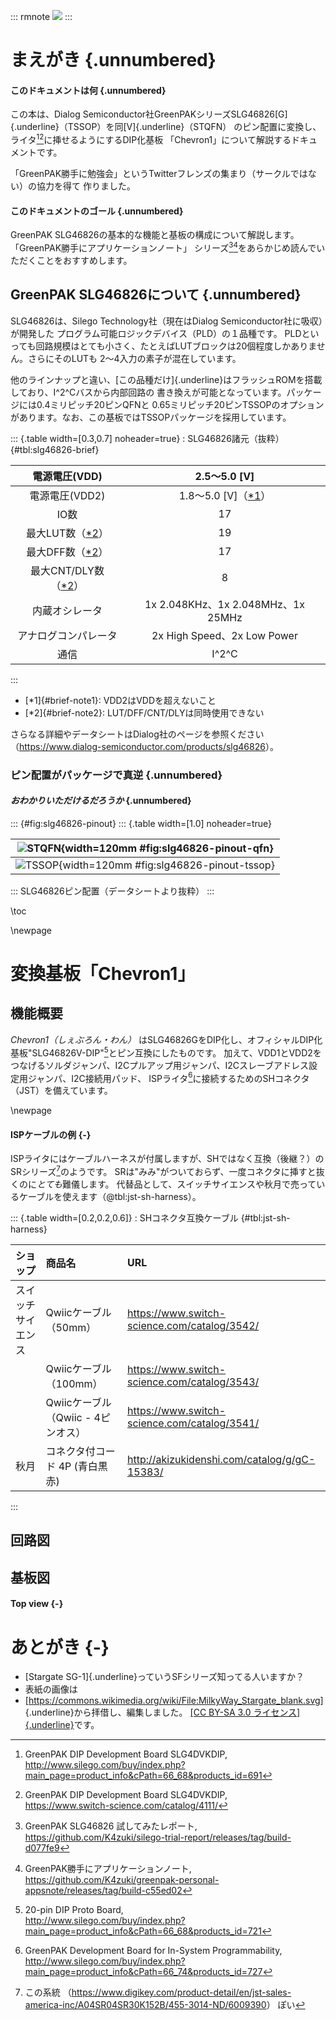 ::: rmnote
![](images/MilkyWay-Stargate-blank.svg)
:::

# まえがき {.unnumbered}
#### **このドキュメントは何** {.unnumbered}

この本は、Dialog Semiconductor社GreenPAKシリーズSLG46826[G]{.underline}（TSSOP）を同[V]{.underline}（STQFN）
のピン配置に変換し、ライタ[^gpak-dip-writer-silego][^gpak-dip-writer-ssci]に挿せるようにするDIP化基板
「Chevron1」について解説するドキュメントです。

「GreenPAK勝手に勉強会」というTwitterフレンズの集まり（サークルではない）の協力を得て
作りました。

#### **このドキュメントのゴール** {.unnumbered}

GreenPAK SLG46826の基本的な機能と基板の構成について解説します。「GreenPAK勝手にアプリケーションノート」
シリーズ[^silego-trial-report][^gpak-personal-appsnote]をあらかじめ読んでいただくことをおすすめします。

[^silego-trial-report]: GreenPAK SLG46826 試してみたレポート,\
<https://github.com/K4zuki/silego-trial-report/releases/tag/build-d077fe9>
[^gpak-personal-appsnote]: GreenPAK勝手にアプリケーションノート,\
<https://github.com/K4zuki/greenpak-personal-appsnote/releases/tag/build-c55ed02>
[^gpak-dip-writer-silego]: GreenPAK DIP Development Board SLG4DVKDIP,\
<http://www.silego.com/buy/index.php?main_page=product_info&cPath=66_68&products_id=691>
[^gpak-dip-writer-ssci]: GreenPAK DIP Development Board SLG4DVKDIP, \
<https://www.switch-science.com/catalog/4111/>

## GreenPAK SLG46826について {.unnumbered}

SLG46826は、Silego Technology社（現在はDialog Semiconductor社に吸収）が開発した
プログラム可能ロジックデバイス（PLD）の１品種です。
PLDといっても回路規模はとても小さく、たとえばLUTブロックは20個程度しかありません。さらにそのLUTも
2〜4入力の素子が混在しています。

他のラインナップと違い、[この品種だけ]{.underline}はフラッシュROMを搭載しており、I^2^Cバスから内部回路の
書き換えが可能となっています。パッケージには0.4ミリピッチ20ピンQFNと
0.65ミリピッチ20ピンTSSOPのオプションがあります。なお、この基板ではTSSOPパッケージを採用しています。

::: {.table width=[0.3,0.7] noheader=true}
: SLG46826諸元（抜粋） {#tbl:slg46826-brief}

|            電源電圧(VDD)            |            2.5〜5.0 [V]            |
|:-----------------------------------:|:----------------------------------:|
|           電源電圧(VDD2)            | 1.8〜5.0 [V]（[*1](#brief-note1)） |
|                IO数                 |                 17                 |
|   最大LUT数（[*2](#brief-note2)）   |                 19                 |
|   最大DFF数（[*2](#brief-note2)）   |                 17                 |
| 最大CNT/DLY数（[*2](#brief-note2)） |                 8                  |
|           内蔵オシレータ            | 1x 2.048KHz、1x 2.048MHz、1x 25MHz |
|        アナログコンパレータ         |    2x High Speed、2x Low Power     |
|                通信                 |               I^2^C                |

:::

- [*1]{#brief-note1}: VDD2はVDDを超えないこと
- [*2]{#brief-note2}: LUT/DFF/CNT/DLYは同時使用できない

さらなる詳細やデータシートはDialog社のページを参照ください（<https://www.dialog-semiconductor.com/products/slg46826>）。

### ピン配置がパッケージで真逆 {.unnumbered}

#### *おわかりいただけるだろうか* {.unnumbered}

::: {#fig:slg46826-pinout}
::: {.table width=[1.0] noheader=true}

|   ![STQFN](images/slg46826-pinout-qfn.png){width=120mm #fig:slg46826-pinout-qfn}   |
|:----------------------------------------------------------------------------------:|
| ![TSSOP](images/slg46826-pinout-tssop.png){width=120mm #fig:slg46826-pinout-tssop} |

:::
SLG46826ピン配置（データシートより抜粋）
:::

\toc

\newpage

# 変換基板「Chevron1」
## 機能概要

*Chevron1（しぇぶろん・わん）* はSLG46826GをDIP化し、オフィシャルDIP化基板"SLG46826V-DIP"[^slg46826-dip]とピン互換にしたものです。
加えて、VDD1とVDD2をつなげるソルダジャンパ、I2Cプルアップ用ジャンパ、I2Cスレーブアドレス設定用ジャンパ、I2C接続用パッド、
ISPライタ[^slgdvkisp]に接続するためのSHコネクタ（JST）を備えています。

[^slg46826-dip]: 20-pin DIP Proto Board,\
<http://www.silego.com/buy/index.php?main_page=product_info&cPath=66_68&products_id=721>
[^slgdvkisp]: GreenPAK Development Board for In-System Programmability,\
<http://www.silego.com/buy/index.php?main_page=product_info&cPath=66_74&products_id=727>

\newpage

#### ISPケーブルの例 {-}

ISPライタにはケーブルハーネスが付属しますが、SHではなく互換（後継？）のSRシリーズ[^isp-cable]のようです。
SRは"みみ"がついておらず、一度コネクタに挿すと抜くのに*とても*難儀します。
代替品として、スイッチサイエンスや秋月で売っているケーブルを使えます（@tbl:jst-sh-harness）。

::: {.table width=[0.2,0.2,0.6]}
: SHコネクタ互換ケーブル {#tbl:jst-sh-harness}

| ショップ           | 商品名                             | URL                                            |
|:-------------------|:-----------------------------------|:-----------------------------------------------|
| スイッチサイエンス | Qwiicケーブル（50mm）              | <https://www.switch-science.com/catalog/3542/> |
|                    | Qwiicケーブル（100mm）             | <https://www.switch-science.com/catalog/3543/> |
|                    | Qwiicケーブル（Qwiic - 4ピンオス） | <https://www.switch-science.com/catalog/3541/> |
| 秋月               | コネクタ付コード 4P (青白黒赤)     | <http://akizukidenshi.com/catalog/g/gC-15383/> |

:::


[^isp-cable]: この系統
（<https://www.digikey.com/product-detail/en/jst-sales-america-inc/A04SR04SR30K152B/455-3014-ND/6009390>）
ぽい

## 回路図
## 基板図
#### Top view {-}
# あとがき {-}

- [Stargate SG-1]{.underline}っていうSFシリーズ知ってる人いますか？
- 表紙の画像は
- [<https://commons.wikimedia.org/wiki/File:MilkyWay_Stargate_blank.svg>]{.underline}から拝借し、編集しました。
  [[CC BY-SA 3.0 ライセンス]{.underline}](https://creativecommons.org/licenses/by-sa/3.0/deed.en)です。
